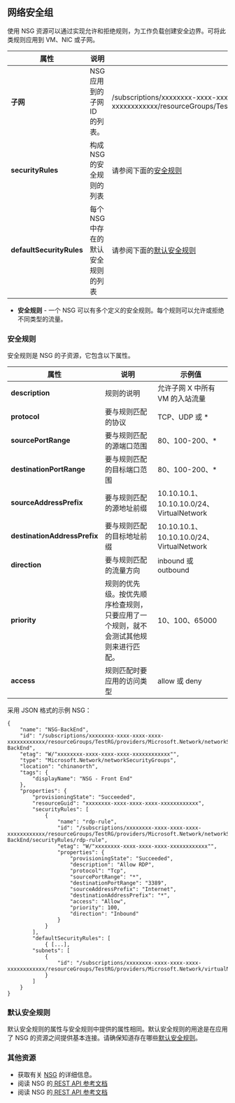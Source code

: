 ## <a name="Network-Security-Group"></a> 网络安全组

使用 NSG 资源可以通过实现允许和拒绝规则，为工作负载创建安全边界。可将此类规则应用到 VM、NIC 或子网。

|属性|说明|示例值|
|---|---|---|
|**子网**|NSG 应用到的子网 ID 的列表。|/subscriptions/xxxxxxxx-xxxx-xxxx-xxxx-xxxxxxxxxxxx/resourceGroups/TestRG/providers/Microsoft.Network/virtualNetworks/TestVNet/subnets/FrontEnd|
|**securityRules**|构成 NSG 的安全规则的列表|请参阅下面的[安全规则](#Security-rule)|
|**defaultSecurityRules**|每个 NSG 中存在的默认安全规则的列表|请参阅下面的[默认安全规则](#Default-security-rules)|

- **安全规则** - 一个 NSG 可以有多个定义的安全规则。每个规则可以允许或拒绝不同类型的流量。

### <a name="Security-rule"></a> 安全规则

安全规则是 NSG 的子资源，它包含以下属性。

|属性|说明|示例值|
|---|---|---|
|**description**|规则的说明|允许子网 X 中所有 VM 的入站流量|
|**protocol**|要与规则匹配的协议|TCP、UDP 或 *|
|**sourcePortRange**|要与规则匹配的源端口范围|80、100-200、*| 
|**destinationPortRange**|要与规则匹配的目标端口范围|80、100-200、*|
|**sourceAddressPrefix**|要与规则匹配的源地址前缀|10\.10.10.1、10.10.10.0/24、VirtualNetwork|
|**destinationAddressPrefix**|要与规则匹配的目标地址前缀|10\.10.10.1、10.10.10.0/24、VirtualNetwork|
|**direction**|要与规则匹配的流量方向|inbound 或 outbound|
|**priority**|规则的优先级。按优先顺序检查规则，只要应用了一个规则，就不会测试其他规则来进行匹配。|10、100、65000|
|**access**|规则匹配时要应用的访问类型|allow 或 deny|

采用 JSON 格式的示例 NSG：

	{
	    "name": "NSG-BackEnd",
	    "id": "/subscriptions/xxxxxxxx-xxxx-xxxx-xxxx-xxxxxxxxxxxx/resourceGroups/TestRG/providers/Microsoft.Network/networkSecurityGroups/NSG-BackEnd",
	    "etag": "W/"xxxxxxxx-xxxx-xxxx-xxxx-xxxxxxxxxxxx"",
	    "type": "Microsoft.Network/networkSecurityGroups",
	    "location": "chinanorth",
	    "tags": {
	        "displayName": "NSG - Front End"
	    },
	    "properties": {
	        "provisioningState": "Succeeded",
	        "resourceGuid": "xxxxxxxx-xxxx-xxxx-xxxx-xxxxxxxxxxxx",
	        "securityRules": [
	            {
	                "name": "rdp-rule",
	                "id": "/subscriptions/xxxxxxxx-xxxx-xxxx-xxxx-xxxxxxxxxxxx/resourceGroups/TestRG/providers/Microsoft.Network/networkSecurityGroups/NSG-BackEnd/securityRules/rdp-rule",
	                "etag": "W/"xxxxxxxx-xxxx-xxxx-xxxx-xxxxxxxxxxxx"",
	                "properties": {
	                    "provisioningState": "Succeeded",
	                    "description": "Allow RDP",
	                    "protocol": "Tcp",
	                    "sourcePortRange": "*",
	                    "destinationPortRange": "3389",
	                    "sourceAddressPrefix": "Internet",
	                    "destinationAddressPrefix": "*",
	                    "access": "Allow",
	                    "priority": 100,
	                    "direction": "Inbound"
	                }
	            }
	        ],
	        "defaultSecurityRules": [
	            { [...],
	        "subnets": [
	            {
	                "id": "/subscriptions/xxxxxxxx-xxxx-xxxx-xxxx-xxxxxxxxxxxx/resourceGroups/TestRG/providers/Microsoft.Network/virtualNetworks/TestVNet/subnets/FrontEnd"
	            }
	        ]
	    }
	}

### <a name="Default-security-rules"></a> 默认安全规则

默认安全规则的属性与安全规则中提供的属性相同。默认安全规则的用途是在应用了 NSG 的资源之间提供基本连接。请确保知道存在哪些[默认安全规则](../articles/virtual-network/virtual-networks-nsg.md#Default-Rules)。

### 其他资源

- 获取有关 [NSG](../articles/virtual-network/virtual-networks-nsg.md) 的详细信息。
- 阅读 NSG 的[ REST API 参考文档](https://msdn.microsoft.com/zh-cn/library/azure/mt163615.aspx)
- 阅读 NSG 的[ REST API 参考文档](https://msdn.microsoft.com/zh-cn/library/azure/mt163580.aspx)

<!---HONumber=82-->